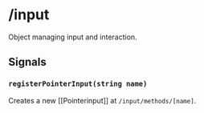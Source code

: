 # /input

Object managing input and interaction.

## Signals
### `registerPointerInput(string name)`
Creates a new [[Pointerinput]] at `/input/methods/[name]`.